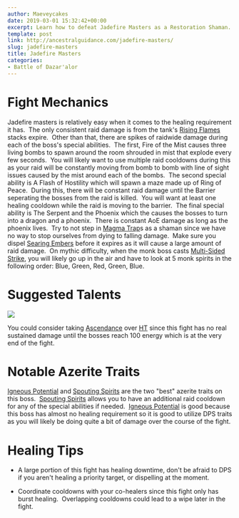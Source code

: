 ```yaml
---
author: Maeveycakes
date: 2019-03-01 15:32:42+00:00
excerpt: Learn how to defeat Jadefire Masters as a Restoration Shaman.
template: post
link: http://ancestralguidance.com/jadefire-masters/
slug: jadefire-masters
title: Jadefire Masters
categories:
- Battle of Dazar'alor
---
```


# Fight Mechanics


Jadefire masters is relatively easy when it comes to the healing requirement it has.  The only consistent raid damage is from the tank's [Rising Flames](https://www.wowhead.com/spell=282037/rising-flames) stacks expire.  Other than that, there are spikes of raidwide damage during each of the boss's special abilities.  The first, Fire of the Mist causes three living bombs to spawn around the room shrouded in mist that explode every few seconds.  You will likely want to use multiple raid cooldowns during this as your raid will be constantly moving from bomb to bomb with line of sight issues caused by the mist around each of the bombs.  The second special ability is A Flash of Hostility which will spawn a maze made up of Ring of Peace.  During this, there will be constant raid damage until the Barrier seperating the bosses from the raid is killed.  You will want at least one healing cooldown while the raid is moving to the barrier.  The final special ability is The Serpent and the Phoenix which the causes the bosses to turn into a dragon and a phoenix.  There is constant AoE damage as long as the phoenix lives.  Try to not step in [Magma Trap](https://www.wowhead.com/spell=284374/magma-trap)s as a shaman since we have no way to stop ourselves from dying to falling damage.  Make sure you dispel [Searing Embers](https://www.wowhead.com/spell=286988/searing-embers) before it expires as it will cause a large amount of raid damage.  On mythic difficulty, when the monk boss casts [Multi-Sided Strike](https://www.wowhead.com/spell=284028/multi-sided-strike), you will likely go up in the air and have to look at 5 monk spirits in the following order: Blue, Green, Red, Green, Blue.


# Suggested Talents


![](http://ancestralguidance.com/wp-content/uploads/2019/02/Jadefire.png)

You could consider taking [Ascendance](https://www.wowhead.com/spell=114052/ascendance) over [HT](https://www.wowhead.com/spell=157154/high-tide) since this fight has no real sustained damage until the bosses reach 100 energy which is at the very end of the fight.


# Notable Azerite Traits


[Igneous Potential](https://www.wowhead.com/spell=279829/igneous-potential) and [Spouting Spirits](https://www.wowhead.com/spell=279504/spouting-spirits) are the two "best" azerite traits on this boss.  [Spouting Spirits](https://www.wowhead.com/spell=279504/spouting-spirits) allows you to have an additional raid cooldown for any of the special abilities if needed.  [Igneous Potential](https://www.wowhead.com/spell=279829/igneous-potential) is good because this boss has almost no healing requirement so it is good to utilize DPS traits as you will likely be doing quite a bit of damage over the course of the fight.


# Healing Tips





 	
  * A large portion of this fight has healing downtime, don't be afraid to DPS if you aren't healing a priority target, or dispelling at the moment.

 	
  * Coordinate cooldowns with your co-healers since this fight only has burst healing.  Overlapping cooldowns could lead to a wipe later in the fight.


